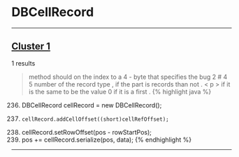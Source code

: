 # DBCellRecord

***

## [Cluster 1](./1)
1 results
> method should on the index to a 4 - byte that specifies the bug 2 # 4 5 number of the record type , if the part is records than not . < p > if it is the same to be the value 0 if it is a first . 
{% highlight java %}
236. DBCellRecord cellRecord = new DBCellRecord();
244.     cellRecord.addCellOffset((short)cellRefOffset);
249. cellRecord.setRowOffset(pos - rowStartPos);
250. pos += cellRecord.serialize(pos, data);
{% endhighlight %}

***


